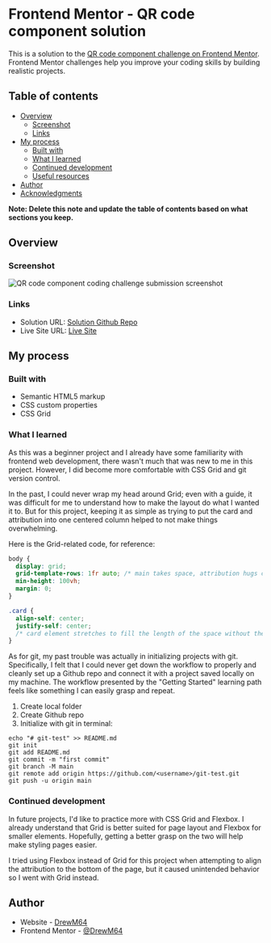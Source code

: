 # Frontend Mentor - QR code component solution

This is a solution to the [QR code component challenge on Frontend Mentor](https://www.frontendmentor.io/challenges/qr-code-component-iux_sIO_H). Frontend Mentor challenges help you improve your coding skills by building realistic projects. 

## Table of contents

- [Overview](#overview)
  - [Screenshot](#screenshot)
  - [Links](#links)
- [My process](#my-process)
  - [Built with](#built-with)
  - [What I learned](#what-i-learned)
  - [Continued development](#continued-development)
  - [Useful resources](#useful-resources)
- [Author](#author)
- [Acknowledgments](#acknowledgments)

**Note: Delete this note and update the table of contents based on what sections you keep.**

## Overview

### Screenshot

![QR code component coding challenge submission screenshot](./submission.jpg)

### Links

- Solution URL: [Solution Github Repo](https://github.com/DrewM64/fm-qr-component)
- Live Site URL: [Live Site](https://drewm64.github.io/fm-qr-component/)

## My process

### Built with

- Semantic HTML5 markup
- CSS custom properties
- CSS Grid

### What I learned

As this was a beginner project and I already have some familiarity with frontend web development, there wasn't much that was new to me in this project. However, I did become more comfortable with CSS Grid and git version control. 

In the past, I could never wrap my head around Grid; even with a guide, it was difficult for me to understand how to make the layout do what I wanted it to. But for this project, keeping it as simple as trying to put the card and attribution into one centered column helped to not make things overwhelming. 

Here is the Grid-related code, for reference:

```css
body {
  display: grid;
  grid-template-rows: 1fr auto; /* main takes space, attribution hugs content */
  min-height: 100vh;
  margin: 0;
}

.card {
  align-self: center;
  justify-self: center;
  /* card element stretches to fill the length of the space without these two lines above */
}
```

As for git, my past trouble was actually in initializing projects with git. Specifically, I felt that I could never get down the workflow to properly and cleanly set up a Github repo and connect it with a project saved locally on my machine. The workflow presented by the "Getting Started" learning path feels like something I can easily grasp and repeat.

1. Create local folder
2. Create Github repo
3. Initialize with git in terminal:
```
echo "# git-test" >> README.md
git init
git add README.md
git commit -m "first commit"
git branch -M main
git remote add origin https://github.com/<username>/git-test.git
git push -u origin main
```

### Continued development

In future projects, I'd like to practice more with CSS Grid and Flexbox. I already understand that Grid is better suited for page layout and Flexbox for smaller elements. Hopefully, getting a better grasp on the two will help make styling pages easier. 

I tried using Flexbox instead of Grid for this project when attempting to align the attribution to the bottom of the page, but it caused unintended behavior so I went with Grid instead. 

## Author

- Website - [DrewM64](https://github.com/DrewM64)
- Frontend Mentor - [@DrewM64](https://www.frontendmentor.io/profile/DrewM64)
